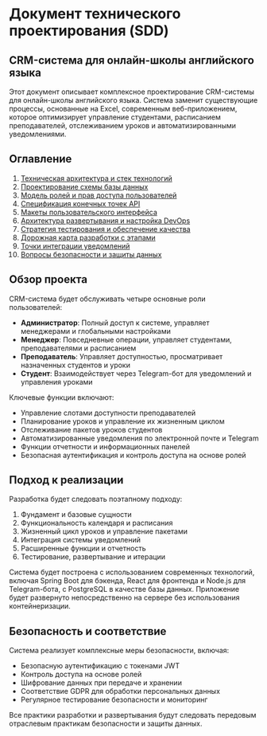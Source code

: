 # Документ технического проектирования (SDD)
## CRM-система для онлайн-школы английского языка

Этот документ описывает комплексное проектирование CRM-системы для онлайн-школы английского языка. Система заменит существующие процессы, основанные на Excel, современным веб-приложением, которое оптимизирует управление студентами, расписанием преподавателей, отслеживанием уроков и автоматизированными уведомлениями.

## Оглавление

1. [Техническая архитектура и стек технологий](01-technical-architecture.md)
2. [Проектирование схемы базы данных](02-database-schema.md)
3. [Модель ролей и прав доступа пользователей](03-user-roles-permissions.md)
4. [Спецификация конечных точек API](04-api-endpoints.md)
5. [Макеты пользовательского интерфейса](05-ui-ux-wireframes.md)
6. [Архитектура развертывания и настройка DevOps](06-deployment-devops.md)
7. [Стратегия тестирования и обеспечение качества](07-testing-strategy.md)
8. [Дорожная карта разработки с этапами](08-development-roadmap.md)
9. [Точки интеграции уведомлений](09-notification-integration.md)
10. [Вопросы безопасности и защиты данных](10-security-data-protection.md)

## Обзор проекта

CRM-система будет обслуживать четыре основные роли пользователей:
- **Администратор**: Полный доступ к системе, управляет менеджерами и глобальными настройками
- **Менеджер**: Повседневные операции, управляет студентами, преподавателями и расписанием
- **Преподаватель**: Управляет доступностью, просматривает назначенных студентов и уроки
- **Студент**: Взаимодействует через Telegram-бот для уведомлений и управления уроками

Ключевые функции включают:
- Управление слотами доступности преподавателей
- Планирование уроков и управление их жизненным циклом
- Отслеживание пакетов уроков студентов
- Автоматизированные уведомления по электронной почте и Telegram
- Функции отчетности и информационных панелей
- Безопасная аутентификация и контроль доступа на основе ролей

## Подход к реализации

Разработка будет следовать поэтапному подходу:
1. Фундамент и базовые сущности
2. Функциональность календаря и расписания
3. Жизненный цикл уроков и управление пакетами
4. Интеграция системы уведомлений
5. Расширенные функции и отчетность
6. Тестирование, развертывание и итерации

Система будет построена с использованием современных технологий, включая Spring Boot для бэкенда, React для фронтенда и Node.js для Telegram-бота, с PostgreSQL в качестве базы данных. Приложение будет развернуто непосредственно на сервере без использования контейнеризации.

## Безопасность и соответствие

Система реализует комплексные меры безопасности, включая:
- Безопасную аутентификацию с токенами JWT
- Контроль доступа на основе ролей
- Шифрование данных при передаче и хранении
- Соответствие GDPR для обработки персональных данных
- Регулярное тестирование безопасности и мониторинг

Все практики разработки и развертывания будут следовать передовым отраслевым практикам безопасности и защиты данных.